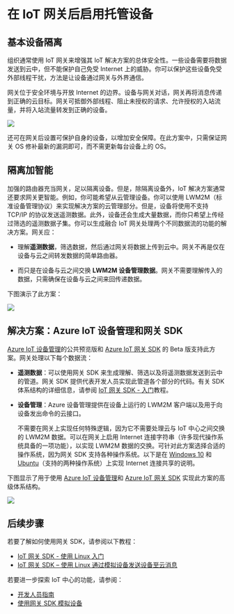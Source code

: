 <properties
 pageTitle="在 IoT 网关后启用托管设备 | Azure"
 description="有关如何使用 IoT 网关 SDK 以及 IoT 中心托管设备的指导主题。"
 services="iot-hub"
 documentationCenter=""
 authors="chipalost"
 manager="timlt"
 editor=""/>

<tags
 ms.service="iot-hub"
 ms.devlang="na"
 ms.topic="article"
 ms.tgt_pltfrm="na"
 ms.workload="na"
 ms.date="04/29/2016"
 wacn.date="11/07/2016"
 ms.author="cstreet"/>

 
# 在 IoT 网关后启用托管设备

## 基本设备隔离

组织通常使用 IoT 网关来增强其 IoT 解决方案的总体安全性。一些设备需要将数据发送到云中，但不能保护自己免受 Internet 上的威胁。你可以保护这些设备免受外部线程干扰，方法是让设备通过网关与外界通信。

网关位于安全环境与开放 Internet 的边界。设备与网关对话，网关再将消息传递到正确的云目标。网关可抵御外部线程、阻止未授权的请求、允许授权的入站流量，并将入站流量转发到正确的设备。

![][1]

还可在网关后设置可保护自身的设备，以增加安全保障。在此方案中，只需保证网关 OS 修补最新的漏洞即可，而不需更新每台设备上的 OS。

## 隔离加智能

加强的路由器充当网关，足以隔离设备。但是，除隔离设备外，IoT 解决方案通常还要求网关更智能。例如，你可能希望从云管理设备。你可以使用 LWM2M（标准设备管理协议）来实现解决方案的云管理部分。但是，设备将使用不支持 TCP/IP 的协议发送遥测数据。此外，设备还会生成大量数据，而你只希望上传经过筛选的遥测数据子集。你可以生成融合 IoT 网关处理两个不同数据流的功能的解决方案。网关应：

-   理解**遥测数据**，筛选数据，然后通过网关将数据上传到云中。网关不再是仅在设备与云之间转发数据的简单路由器。

-   而只是在设备与云之间交换 **LWM2M 设备管理数据**。网关不需要理解传入的数据，只需确保在设备与云之间来回传递数据。

下图演示了此方案：

![][2]

## 解决方案：Azure IoT 设备管理和网关 SDK 

[Azure IoT 设备管理][lnk-device-management]的公共预览版和 [Azure IoT 网关 SDK] 的 Beta 版支持此方案。网关处理以下每个数据流：

-   **遥测数据**：可以使用网关 SDK 来生成理解、筛选以及将遥测数据发送到云中的管道。网关 SDK 提供代表开发人员实现此管道各个部分的代码。有关 SDK 体系结构的详细信息，请参阅 [IoT 网关 SDK - 入门][lnk-gateway-get-started]教程。

-   **设备管理**：Azure 设备管理提供在设备上运行的 LWM2M 客户端以及用于向设备发出命令的云接口。
    
    不需要在网关上实现任何特殊逻辑，因为它不需要处理云与 IoT 中心之间交换的 LWM2M 数据。可以在网关上启用 Internet 连接字符串（许多现代操作系统具备的一项功能），以实现 LWM2M 数据的交换。可针对此方案选择合适的操作系统，因为网关 SDK 支持各种操作系统。以下是在 [Windows 10] 和 [Ubuntu]（支持的两种操作系统）上实现 Internet 连接共享的说明。

下图显示了用于使用 [Azure IoT 设备管理][lnk-device-management]和 [Azure IoT 网关 SDK] 实现此方案的高级体系结构。

![][3]

## 后续步骤

若要了解如何使用网关 SDK，请参阅以下教程：

- [IoT 网关 SDK - 使用 Linux 入门][lnk-gateway-get-started]
- [IoT 网关 SDK – 使用 Linux 通过模拟设备发送设备至云消息][lnk-gateway-simulated]


若要进一步探索 IoT 中心的功能，请参阅：

- [开发人员指南][lnk-devguide]
- [使用网关 SDK 模拟设备][lnk-gateway-simulated]

<!-- Images and links -->
[1]: ./media/iot-hub-gateway-device-management/overview.png
[2]: ./media/iot-hub-gateway-device-management/manage.png
[Azure IoT 网关 SDK]: https://github.com/Azure/azure-iot-gateway-sdk/
[Windows 10]: http://windows.microsoft.com/zh-cn/windows/using-internet-connection-sharing#1TC=windows-7
[Ubuntu]: https://help.ubuntu.com/community/Internet/ConnectionSharing
[3]: ./media/iot-hub-gateway-device-management/manage_2.png
[lnk-gateway-get-started]: /documentation/articles/iot-hub-linux-gateway-sdk-get-started/
[lnk-gateway-simulated]: /documentation/articles/iot-hub-linux-gateway-sdk-simulated-device/
[lnk-device-management]: /documentation/articles/iot-hub-device-management-overview/

[lnk-design]: /documentation/articles/iot-hub-guidance/
[lnk-devguide]: /documentation/articles/iot-hub-devguide/
[lnk-gateway]: /documentation/articles/iot-hub-linux-gateway-sdk-simulated-device/
[lnk-portal]: /documentation/articles/iot-hub-manage-through-portal/

<!---HONumber=Mooncake_0523_2016-->